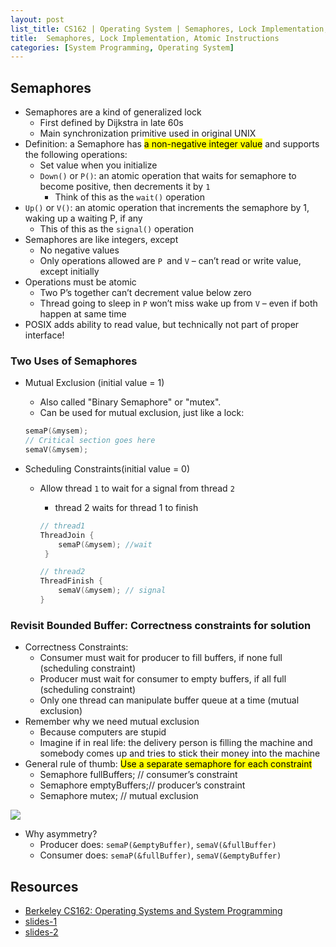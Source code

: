 ```yaml
---
layout: post
list_title: CS162 | Operating System | Semaphores, Lock Implementation, Atomic Instructions
title:  Semaphores, Lock Implementation, Atomic Instructions
categories: [System Programming, Operating System]
---
```


## Semaphores

- Semaphores are a kind of generalized lock
    - First defined by Dijkstra in late 60s
    - Main synchronization primitive used in original UNIX
- Definition: a Semaphore has <mark>a non-negative integer value</mark> and supports the following operations:
    - Set value when you initialize
    - `Down()` or `P()`: an atomic operation that waits for semaphore to become positive, then decrements it by `1`
        - Think of this as the `wait()` operation
- `Up()` or `V()`: an atomic operation that increments the semaphore by 1, waking up a waiting P, if any
    - This of this as the `signal()` operation
- Semaphores are like integers, except
    - No negative values
    - Only operations allowed are `P `and `V` – can’t read or write value, except initially
- Operations must be atomic
    - Two P’s together can’t decrement value below zero
    - Thread going to sleep in `P` won’t miss wake up from `V` – even if both happen at same time
- POSIX adds ability to read value, but technically not part of proper interface!


### Two Uses of Semaphores

- Mutual Exclusion (initial value = 1)
    - Also called "Binary Semaphore" or "mutex".
    - Can be used for mutual exclusion, just like a lock:

    ```c
    semaP(&mysem);
    // Critical section goes here
    semaV(&mysem);
    ```
- Scheduling Constraints(initial value = 0)
    - Allow thread `1` to wait for a signal from thread `2`
        - thread 2 waits for thread 1 to finish

        ```c
        // thread1
        ThreadJoin {
            semaP(&mysem); //wait
         }

        // thread2
        ThreadFinish {
            semaV(&mysem); // signal
        }
        ```

### Revisit Bounded Buffer: Correctness constraints for solution

- Correctness Constraints:
    - Consumer must wait for producer to fill buffers, if none full (scheduling constraint)
    - Producer must wait for consumer to empty buffers, if all full (scheduling constraint)
    - Only one thread can manipulate buffer queue at a time (mutual exclusion)
- Remember why we need mutual exclusion
    - Because computers are stupid
    - Imagine if in real life: the delivery person is filling the machine and somebody comes up and tries to stick their money into the machine
- General rule of thumb: <mark>Use a separate semaphore for each constraint</mark>
    - Semaphore fullBuffers; // consumer’s constraint
    - Semaphore emptyBuffers;// producer’s constraint
    - Semaphore mutex; // mutual exclusion

<img class="md-img-center" src="{{site.baseurl}}/assets/images/2020/01/os-07-02.png">

- Why asymmetry?
    - Producer does: `semaP(&emptyBuffer)`, `semaV(&fullBuffer)`
    -  Consumer does: `semaP(&fullBuffer)`, `semaV(&emptyBuffer)`


## Resources

- [Berkeley CS162: Operating Systems and System Programming](https://www.youtube.com/watch?v=4FpG1DcvHzc&list=PLF2K2xZjNEf97A_uBCwEl61sdxWVP7VWC)
- [slides-1](https://sharif.edu/~kharrazi/courses/40424-012/)
- [slides-2](https://github.com/Leo-Adventure/Berkeley-CS162-Operating-System/tree/main/Lecture/Slides)
